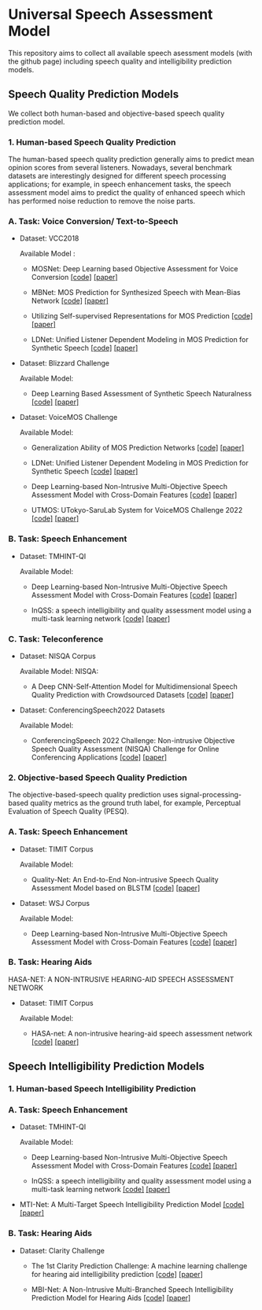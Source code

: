 # Universal Speech Assessment Model

This repository aims to collect all available speech asessment models (with the github page) including speech quality and intelligibility prediction models.

## Speech Quality Prediction Models
We collect both human-based and objective-based speech quality prediction model. 

### 1. Human-based Speech Quality Prediction
The human-based speech quality prediction generally aims to predict mean opinion scores from several listeners. Nowadays, several benchmark datasets are interestingly designed for different speech processing applications; for example, in speech enhancement tasks, the speech assessment model aims to predict the quality of enhanced speech which has performed noise reduction to remove the noise parts.

### A. Task: Voice Conversion/ Text-to-Speech
- Dataset:  VCC2018 

  Available Model : 

  - MOSNet: Deep Learning based Objective Assessment for Voice Conversion <a href="https://github.com/lochenchou/MOSNet" target="_blank">[code]</a>
<a href="https://arxiv.org/abs/1904.08352" target="_blank">[paper]</a>

  - MBNet: MOS Prediction for Synthesized Speech with Mean-Bias Network <a href="https://github.com/sky1456723/Pytorch-MBNet" target="_blank">[code]</a>
<a href="https://arxiv.org/abs/2103.00110" target="_blank">[paper]</a>

  - Utilizing Self-supervised Representations for MOS Prediction <a href="https://github.com/s3prl/s3prl/tree/master/s3prl/downstream/mos_predictiont" target="_blank">[code]</a>
<a href="https://paperswithcode.com/paper/utilizing-self-supervised-representations-for" target="_blank">[paper]</a>

  - LDNet: Unified Listener Dependent Modeling in MOS Prediction for Synthetic Speech <a href="https://github.com/unilight/LDNet" target="_blank">[code]</a>
<a href="https://arxiv.org/pdf/2110.09103.pdf" target="_blank">[paper]</a>

- Dataset:  Blizzard Challenge

  Available Model: 

  - Deep Learning Based Assessment of Synthetic Speech Naturalness <a href="https://github.com/gabrielmittag/NISQA" target="_blank">[code]</a>
<a href="https://arxiv.org/pdf/2104.11673.pdf" target="_blank">[paper]</a>

- Dataset:  VoiceMOS Challenge

  Available Model:

  - Generalization Ability of MOS Prediction Networks <a href="https://github.com/nii-yamagishilab/mos-finetune-ssl/blob/main/VoiceMOS_baseline_README.md" target="_blank">[code]</a>
<a href="https://arxiv.org/abs/2110.02635" target="_blank">[paper]</a>

  - LDNet: Unified Listener Dependent Modeling in MOS Prediction for Synthetic Speech <a href="https://github.com/unilight/LDNet/blob/main/VoiceMOS_baseline_README.md" target="_blank">[code]</a>
<a href="https://arxiv.org/pdf/2110.09103.pdf" target="_blank">[paper]</a>

  - Deep Learning-based Non-Intrusive Multi-Objective Speech Assessment Model with Cross-Domain Features <a href="https://github.com/dhimasryan/MOSA-Net-Cross-Domain/blob/main/VoiceMOS_Baseline_README.md" target="_blank">[code]</a>
<a href="https://ieeexplore.ieee.org/document/9905733" target="_blank">[paper]</a>

  - UTMOS: UTokyo-SaruLab System for VoiceMOS Challenge 2022 <a href="https://github.com/sarulab-speech/UTMOS22" target="_blank">[code]</a>
<a href="https://arxiv.org/pdf/2204.02152" target="_blank">[paper]</a>

### B. Task: Speech Enhancement 

- Dataset:  TMHINT-QI

  Available Model:

  - Deep Learning-based Non-Intrusive Multi-Objective Speech Assessment Model with Cross-Domain Features <a href="https://github.com/dhimasryan/MOSA-Net-Cross-Domain" target="_blank">[code]</a>
<a href="https://ieeexplore.ieee.org/document/9905733" target="_blank">[paper]</a>

  - InQSS: a speech intelligibility and quality assessment model using a multi-task learning network <a href="https://github.com/yuwchen/InQSS" target="_blank">[code]</a>
<a href="https://arxiv.org/abs/2111.02585" target="_blank">[paper]</a>


### C. Task: Teleconference
- Dataset: NISQA Corpus

  Available Model:
  NISQA: 
  - A Deep CNN-Self-Attention Model for Multidimensional Speech Quality Prediction with Crowdsourced Datasets <a href="https://github.com/gabrielmittag/NISQA" target="_blank">[code]</a>
<a href="https://www.isca-speech.org/archive/pdfs/interspeech_2021/mittag21_interspeech.pdf" target="_blank">[paper]</a>  

- Dataset: ConferencingSpeech2022 Datasets

  Available Model:
  - ConferencingSpeech 2022 Challenge: Non-intrusive Objective Speech Quality
Assessment (NISQA) Challenge for Online Conferencing Applications <a href="https://github.com/ConferencingSpeech/ConferencingSpeech2022" target="_blank">[code]</a>
<a href="https://www.isca-speech.org/archive/pdfs/interspeech_2022/yi22b_interspeech.pdf" target="_blank">[paper]</a>

### 2. Objective-based Speech Quality Prediction
The objective-based-speech quality prediction uses signal-processing-based quality metrics as the ground truth label, for example, Perceptual Evaluation of Speech Quality (PESQ).

### A. Task: Speech Enhancement 
- Dataset: TIMIT Corpus

  Available Model:
  - Quality-Net: An End-to-End Non-intrusive Speech Quality Assessment Model
based on BLSTM <a href="https://github.com/JasonSWFu/Quality-Net" target="_blank">[code]</a>
<a href="https://arxiv.org/ftp/arxiv/papers/1808/1808.05344.pdf" target="_blank">[paper]</a>

- Dataset: WSJ Corpus

  Available Model:
  - Deep Learning-based Non-Intrusive Multi-Objective Speech Assessment Model with Cross-Domain Features <a href="https://github.com/dhimasryan/MOSA-Net-Cross-Domain/blob/main/VoiceMOS_Baseline_README.md" target="_blank">[code]</a>
<a href="https://ieeexplore.ieee.org/document/9905733" target="_blank">[paper]</a>

### B. Task: Hearing Aids
  HASA-NET: A NON-INTRUSIVE HEARING-AID SPEECH ASSESSMENT NETWORK
- Dataset: TIMIT Corpus

  Available Model:
  - HASA-net: A non-intrusive hearing-aid speech assessment network <a href="https://github.com/sophie091524/HASA-Net-A-non-intrusive-hearing-aid-speech-assessment-network" target="_blank">[code]</a>
<a href="https://arxiv.org/abs/2111.05691" target="_blank">[paper]</a>

## Speech Intelligibility Prediction Models
### 1. Human-based Speech Intelligibility Prediction
### A. Task: Speech Enhancement

- Dataset:  TMHINT-QI

  Available Model:

  - Deep Learning-based Non-Intrusive Multi-Objective Speech Assessment Model with Cross-Domain Features <a href="https://github.com/dhimasryan/MOSA-Net-Cross-Domain" target="_blank">[code]</a>
<a href="https://ieeexplore.ieee.org/document/9905733" target="_blank">[paper]</a>

  - InQSS: a speech intelligibility and quality assessment model using a multi-task learning network <a href="https://github.com/yuwchen/InQSS" target="_blank">[code]</a>
<a href="https://arxiv.org/abs/2111.02585" target="_blank">[paper]</a>

- MTI-Net: A Multi-Target Speech Intelligibility Prediction Model <a href="https://github.com/dhimasryan/MOSA-Net-Cross-Domain" target="_blank">[code]</a>
<a href="https://arxiv.org/abs/2204.03310" target="_blank">[paper]</a>

### B. Task: Hearing Aids
- Dataset:  Clarity Challenge

  - The 1st Clarity Prediction Challenge: A machine learning challenge for hearing aid intelligibility prediction <a href=" https://github.com/claritychallenge/clarity_CC/tree/master/clarity_CPC1" target="_blank">[code]</a>
<a href="https://arxiv.org/pdf/2204.03305.pdf" target="_blank">[paper]</a>
  
  - MBI-Net: A Non-Intrusive Multi-Branched Speech Intelligibility Prediction
Model for Hearing Aids <a href="https://github.com/dhimasryan/MOSA-Net-Cross-Domain" target="_blank">[code]</a>
<a href="https://arxiv.org/pdf/2204.03305.pdf" target="_blank">[paper]</a>
